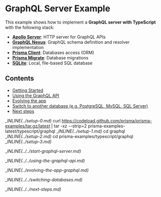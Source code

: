 # GraphQL Server Example

This example shows how to implement a **GraphQL server with TypeScript** with the following stack:

- [**Apollo Server**](https://github.com/apollographql/apollo-server): HTTP server for GraphQL APIs   
- [**GraphQL Nexus**](https://nexusjs.org/docs/): GraphQL schema definition and resolver implementation 
- [**Prisma Client**](https://www.prisma.io/docs/concepts/components/prisma-client): Databases access (ORM)                  
- [**Prisma Migrate**](https://www.prisma.io/docs/concepts/components/prisma-migrate): Database migrations               
- [**SQLite**](https://www.sqlite.org/index.html): Local, file-based SQL database

## Contents

- [Getting Started](#getting-started)
- [Using the GraphQL API](#using-the-graphql-api)
- [Evolving the app](#evolving-the-app)
- [Switch to another database (e.g. PostgreSQL, MySQL, SQL Server)](#switch-to-another-database-eg-postgresql-mysql-sql-server)
- [Next steps](#next-steps)

__INLINE(../_setup-0.md)__
curl https://codeload.github.com/prisma/prisma-examples/tar.gz/latest | tar -xz --strip=2 prisma-examples-latest/typescript/graphql
__INLINE(../_setup-1.md)__
cd graphql
__INLINE(../_setup-2.md)__
cd prisma-examples/typescript/graphql
__INLINE(../_setup-3.md)__

__INLINE(../../_start-graphql-server.md)__

__INLINE(../../_using-the-graphql-api.md)__

__INLINE(../_evolving-the-app-graphql.md)__

__INLINE(../../_switching-databases.md)__

__INLINE(../../_next-steps.md)__
